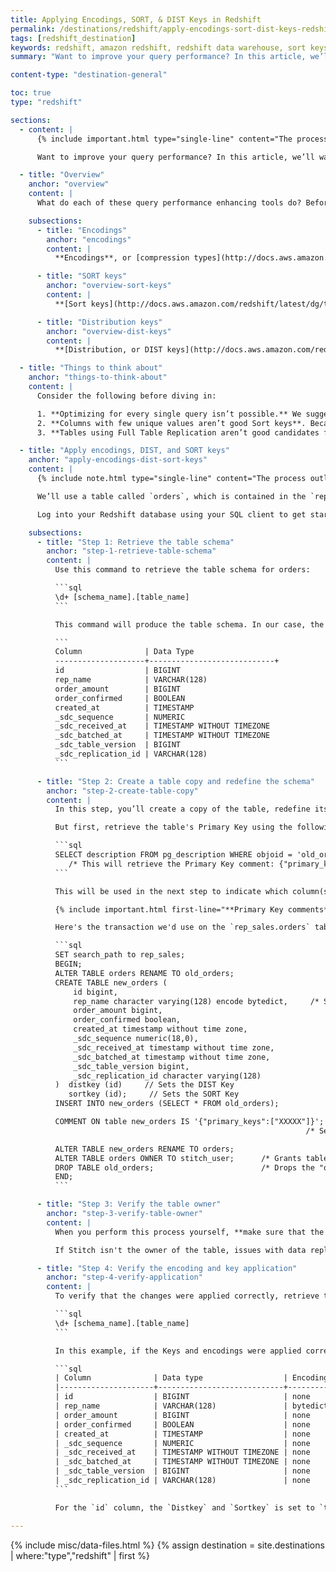 ```yaml
---
title: Applying Encodings, SORT, & DIST Keys in Redshift
permalink: /destinations/redshift/apply-encodings-sort-dist-keys-redshift
tags: [redshift_destination]
keywords: redshift, amazon redshift, redshift data warehouse, sort keys, dist keys, encodings, SORT, DIST, indexes
summary: "Want to improve your query performance? In this article, we’ll walk you through how to use encoding, Sort, and Distribution Keys to streamline query processing in your Amazon Redshift data warehouse."

content-type: "destination-general"

toc: true
type: "redshift"

sections:
  - content: |
      {% include important.html type="single-line" content="The process we outline in this tutorial - which includes dropping tables - can lead to data corruption and other issues if done incorrectly. **Please proceed with caution or reach out to Stitch support if you have questions.**" %}

      Want to improve your query performance? In this article, we’ll walk you through how to use encoding, Sort, and Distribution keys to streamline query processing.

  - title: "Overview"
    anchor: "overview"
    content: |
      What do each of these query performance enhancing tools do? Before we dive into their application, here's a quick overview:

    subsections:
      - title: "Encodings"
        anchor: "encodings"
        content: |
          **Encodings**, or [compression types](http://docs.aws.amazon.com/redshift/latest/dg/t_Compressing_data_on_disk.html), are used to reduce the amount of required storage space and the size of data that’s read from storage. This in turn can lead to a reduction in processing time for queries.

      - title: "SORT keys"
        anchor: "overview-sort-keys"
        content: |
          **[Sort keys](http://docs.aws.amazon.com/redshift/latest/dg/t_Sorting_data.html)** determine the order in which rows in a table are stored. When properly applied, Sort Keys allow large chunks of data to be skipped during query processing. Less data to scan means a shorter processing time, thus improving the query’s performance.

      - title: "Distribution keys"
        anchor: "overview-dist-keys"
        content: |
          **[Distribution, or DIST keys](http://docs.aws.amazon.com/redshift/latest/dg/t_Distributing_data.html)** determine where data is stored in Redshift. When data is replicated into your data warehouse, it’s stored across the compute nodes that make up the cluster. If data is heavily skewed - meaning a large amount is placed on a single node - query performance will suffer. Even distribution prevents these bottlenecks by ensuring that nodes equally share the processing load.

  - title: "Things to think about"
    anchor: "things-to-think-about"
    content: |
      Consider the following before diving in:

      1. **Optimizing for every single query isn’t possible.** We suggest selecting the most important queries and selecting Sort/Dist keys that will improve the performance of those queries.
      2. **Columns with few unique values aren’t good Sort keys**. Because Sort Keys store records together based on similar values, selecting a column with few unique values as the Sort key will heavily skew the data. This will lead to an increase in query processing time.
      3. **Tables using Full Table Replication aren’t good candidates for this process** Due to the nature of Full Table Replication, encodings, Sort, and DIST keys in these tables may be overwritten during the replication attempts that follow application.

  - title: "Apply encodings, DIST, and SORT keys"
    anchor: "apply-encodings-dist-sort-keys"
    content: |
      {% include note.html type="single-line" content="The process outlined here can be used across the board to apply encodings **and** Keys." %}

      We’ll use a table called `orders`, which is contained in the `rep_sales` schema.

      Log into your Redshift database using your SQL client to get started.

    subsections:
      - title: "Step 1: Retrieve the table schema"
        anchor: "step-1-retrieve-table-schema"
        content: |
          Use this command to retrieve the table schema for orders:

          ```sql
          \d+ [schema_name].[table_name]
          ```

          This command will produce the table schema. In our case, the result looks like this:

          ```
          Column              | Data Type                  
          --------------------+----------------------------+
          id                  | BIGINT               
          rep_name            | VARCHAR(128)              
          order_amount        | BIGINT                     
          order_confirmed     | BOOLEAN                    
          created_at          | TIMESTAMP                  
          _sdc_sequence       | NUMERIC                    
          _sdc_received_at    | TIMESTAMP WITHOUT TIMEZONE 
          _sdc_batched_at     | TIMESTAMP WITHOUT TIMEZONE 
          _sdc_table_version  | BIGINT                     
          _sdc_replication_id | VARCHAR(128)
          ```

      - title: "Step 2: Create a table copy and redefine the schema"
        anchor: "step-2-create-table-copy"
        content: |
          In this step, you’ll create a copy of the table, redefine its structure to include the `DIST` and `SORT` Keys, insert/rename the table, and then drop the "old" table.

          But first, retrieve the table's Primary Key using the following query:

          ```sql
          SELECT description FROM pg_description WHERE objoid = 'old_orders'::regclass;             
             /* This will retrieve the Primary Key comment: {"primary_keys":["XXXXX"]} */
          ```

          This will be used in the next step to indicate which column(s) are the table's Primary Keys.

          {% include important.html first-line="**Primary Key comments**" content="Redshift doesn’t enforce the use of Primary Keys, but Stitch requires them to replicate data. In the following example, you'll see `COMMENT` being used to note the table's Primary Key. **Make sure you include the Primary Key comment in the next step, as missing Primary Keys will cause issues with data replication.**" %}

          Here's the transaction we'd use on the `rep_sales.orders` table:

          ```sql
          SET search_path to rep_sales;
          BEGIN;
          ALTER TABLE orders RENAME TO old_orders;
          CREATE TABLE new_orders (
              id bigint,
              rep_name character varying(128) encode bytedict,     /* Sets the encoding */
              order_amount bigint,
              order_confirmed boolean,
              created_at timestamp without time zone,
              _sdc_sequence numeric(18,0),
              _sdc_received_at timestamp without time zone,
              _sdc_batched_at timestamp without time zone,
              _sdc_table_version bigint,
              _sdc_replication_id character varying(128)
          )  distkey (id)     // Sets the DIST Key
             sortkey (id);     // Sets the SORT Key
          INSERT INTO new_orders (SELECT * FROM old_orders);

          COMMENT ON table new_orders IS '{"primary_keys":["XXXXX"]}';
                                                                  /* Sets Primary Key comment */

          ALTER TABLE new_orders RENAME TO orders;
          ALTER TABLE orders OWNER TO stitch_user;      /* Grants table ownership to Stitch */
          DROP TABLE old_orders;                        /* Drops the "old" table */
          END;
          ```

      - title: "Step 3: Verify the table owner"
        anchor: "step-3-verify-table-owner"
        content: |
          When you perform this process yourself, **make sure that the Stitch Redshift user retains ownership of the table**.

          If Stitch isn't the owner of the table, issues with data replication will arise.

      - title: "Step 4: Verify the encoding and key application"
        anchor: "step-4-verify-application"
        content: |
          To verify that the changes were applied correctly, retrieve the table’s schema again using this command:

          ```sql
          \d+ [schema_name].[table_name]
          ```

          In this example, if the Keys and encodings were applied correctly, the response would look something like this:

          ```sql
          | Column              | Data type                  | Encoding | Distkey | Sortkey |
          |---------------------+----------------------------+----------+---------+---------|
          | id                  | BIGINT                     | none     | true    | true    |  
          | rep_name            | VARCHAR(128)               | bytedict | false   | false   |  
          | order_amount        | BIGINT                     | none     | false   | false   |
          | order_confirmed     | BOOLEAN                    | none     | false   | false   |
          | created_at          | TIMESTAMP                  | none     | false   | false   |
          | _sdc_sequence       | NUMERIC                    | none     | false   | false   |
          | _sdc_received_at    | TIMESTAMP WITHOUT TIMEZONE | none     | false   | false   |
          | _sdc_batched_at     | TIMESTAMP WITHOUT TIMEZONE | none     | false   | false   |
          | _sdc_table_version  | BIGINT                     | none     | false   | false   |
          | _sdc_replication_id | VARCHAR(128)               | none     | false   | false   |
          ```

          For the `id` column, the `Distkey` and `Sortkey` is set to `true`, meaning that the keys were properly applied. For `rep_name`, the `Encoding` is set to `bytedict`, indicating that the encoding was also properly applied.

---
```

{% include misc/data-files.html %}
{% assign destination = site.destinations | where:"type","redshift" | first %}